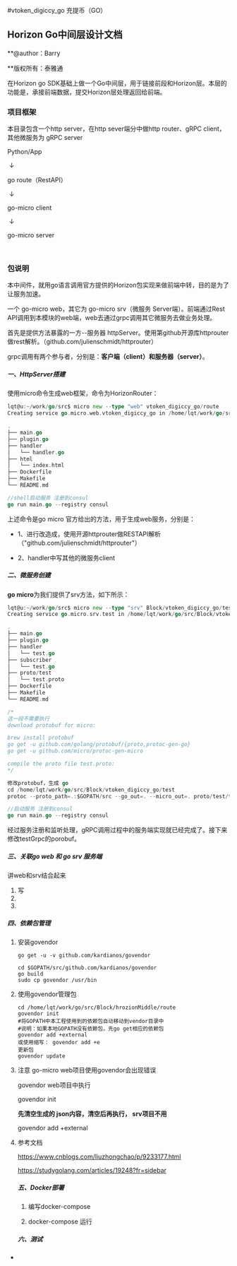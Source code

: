 #vtoken_digiccy_go 充提币（GO）

## Horizon Go中间层设计文档

**@author：Barry

**版权所有：泰雅通

在Horizon go SDK基础上做一个Go中间层，用于链接前段和Horizon层。本层的功能是，承接前端数据，提交Horizon层处理返回给前端。

### 项目框架

本目录包含一个http server，在http sever端分中做http router、gRPC client，其他微服务为 gRPC server

Python/App

​	↓

go route（RestAPI）

​	 ↓

go-micro client

​	↓

go-micro server

​	

### 包说明

本中间件，就用go语言调用官方提供的Horizon包实现来做前端中转，目的是为了让服务加速。

一个 go-micro web，其它为 go-micro srv（微服务 Server端）。前端通过Rest API调用到本模块的web端，web去通过grpc调用其它微服务去做业务处理。

首先是提供方法暴露的一方--服务器 httpServer。使用第github开源库httprouter做rest解析。（github.com/julienschmidt/httprouter）

grpc调用有两个参与者，分别是：**客户端（client）和服务器（server）**。



##### 一、HttpServer搭建

使用micro命令生成web框架，命令为HorizonRouter：

```go
lqt@u:~/work/go/src$ micro new --type "web" vtoken_digiccy_go/route
Creating service go.micro.web.vtoken_digiccy_go in /home/lqt/work/go/src/vtoken_digiccy_go/route

.
├── main.go
├── plugin.go
├── handler
│   └── handler.go
├── html
│   └── index.html
├── Dockerfile
├── Makefile
└── README.md

//shell启动服务 注册到consul
go run main.go --registry consul
```

上述命令是go micro 官方给出的方法，用于生成web服务，分别是：

* 1、进行改造成，使用开源httprouter做RESTAPI解析（"github.com/julienschmidt/httprouter"）

* 2、handler中写其他的微服务client

  

##### 二、微服务创建

**go micro**为我们提供了srv方法，如下所示：

```go
lqt@u:~/work/go/src$ micro new --type "srv" Block/vtoken_digiccy_go/test
Creating service go.micro.srv.test in /home/lqt/work/go/src/Block/vtoken_digiccy_go/test

.
├── main.go
├── plugin.go
├── handler
│   └── test.go
├── subscriber
│   └── test.go
├── proto/test
│   └── test.proto
├── Dockerfile
├── Makefile
└── README.md

/*
这一段不需要执行
download protobuf for micro:

brew install protobuf
go get -u github.com/golang/protobuf/{proto,protoc-gen-go}
go get -u github.com/micro/protoc-gen-micro

compile the proto file test.proto:
*/

修改protobuf，生成 go
cd /home/lqt/work/go/src/Block/vtoken_digiccy_go/test
protoc --proto_path=.:$GOPATH/src --go_out=. --micro_out=. proto/test/test.proto

//启动服务 注册到consul
go run main.go --registry consul
```

经过服务注册和监听处理，gRPC调用过程中的服务端实现就已经完成了。接下来修改testGrpc的porobuf。



##### 三、关联go web 和 go srv 服务端

讲web和srv结合起来

1.  写
2.  
3.  



##### 四、依赖包管理

1. 安装govendor

   ```shell
   go get -u -v github.com/kardianos/govendor
   
   cd $GOPATH/src/github.com/kardianos/govendor
   go build
   sudo cp govendor /usr/bin
   ```

2. 使用govendor管理包

   ```shell
   cd /home/lqt/work/go/src/Block/hrozionMiddle/route
   govendor init
   #将GOPATH中本工程使用到的依赖包自动移动到vendor目录中
   #说明：如果本地GOPATH没有依赖包，先go get相应的依赖包
   govendor add +external
   或使用缩写： govendor add +e
   更新包
   govendor update
   ```

   

3. 注意 go-micro web项目使用govendor会出现错误

   govendor web项目中执行

   govendor init

   **先清空生成的 json内容，清空后再执行， srv项目不用** 

   govendor add +external

   

4. 参考文档

   https://www.cnblogs.com/liuzhongchao/p/9233177.html

   https://studygolang.com/articles/19248?fr=sidebar

   

   #####     五、Docker部署

   1. 编写docker-compose

      

   2. docker-compose 运行

   

   ##### 六、测试

   #####     











-